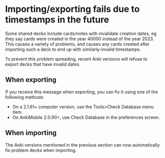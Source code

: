 # Importing/exporting fails due to timestamps in the future

Some shared decks include cards/notes with invalidate creation dates, eg
they say cards were created in the year 40000 instead of the year 2023.
This causes a variety of problems, and causes any cards created after
importing such a deck to end up with similarly-invalid timestamps.

To prevent this problem spreading, recent Anki versions will refuse to
export decks that have invalid dates.

## When exporting

If you receive this message when exporting, you can fix it using one
of the following methods:

- On a 2.1.61+ computer version, use the Tools>Check Database menu item.
- On AnkiMobile 2.0.90+, use Check Database in the preferences screen.

## When importing

The Anki versions mentioned in the previous section can now automatically fix problem decks when importing.
